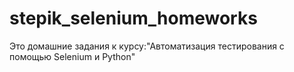 # stepik_selenium_homeworks
Это домашние задания к курсу:"Автоматизация тестирования с помощью Selenium и Python"
